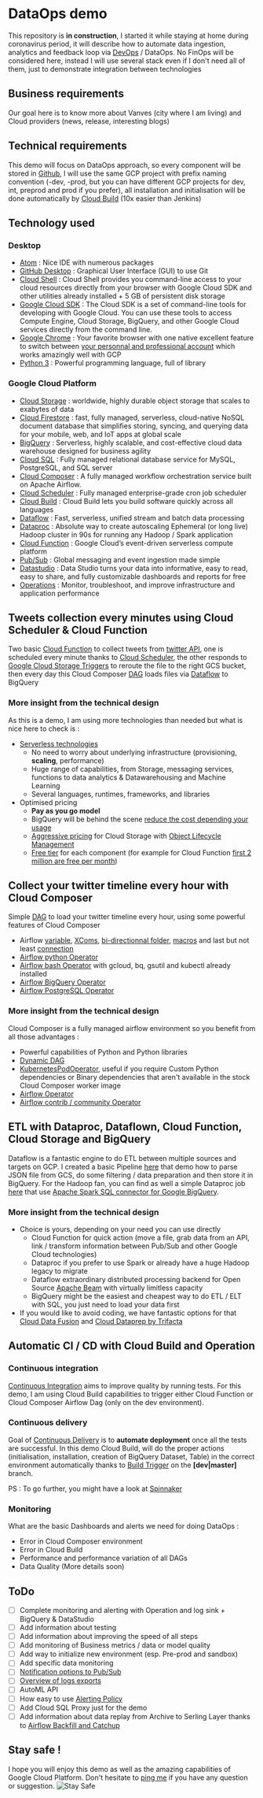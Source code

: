 # DataOps demo
This repository is **in construction**, I started it while staying at home during coronavirus period, it will describe how to automate data ingestion, analytics and feedback loop via [DevOps](https://cloud.google.com/devops) / DataOps.
No FinOps will be considered here, instead I will use several stack even if I don't need all of them, just to demonstrate integration between technologies

## Business requirements
Our goal here is to know more about Vanves (city where I am living) and Cloud providers (news, release, interesting blogs)

## Technical requirements
This demo will focus on DataOps approach, so every component will be stored in [Github](https://github.com/mlanciau/DataOpsDemo), I will use the same GCP project with prefix naming convention (-dev, -prod, but you can have different GCP projects for dev, int, preprod and prod if you prefer), all installation and initialisation will be done automatically by [Cloud Build](https://cloud.google.com/cloud-build) (10x easier than Jenkins)

## Technology used

### Desktop
* [Atom](https://atom.io/) : Nice IDE with numerous packages
* [GitHub Desktop](https://desktop.github.com/) : Graphical User Interface (GUI) to use Git
* [Cloud Shell](https://cloud.google.com/shell) : Cloud Shell provides you command-line access to your cloud resources directly from your browser with Google Cloud SDK and other utilities already installed + 5 GB of persistent disk storage
* [Google Cloud SDK](https://cloud.google.com/sdk) : The Cloud SDK is a set of command-line tools for developing with Google Cloud. You can use these tools to access Compute Engine, Cloud Storage, BigQuery, and other Google Cloud services directly from the command line.
* [Google Chrome](https://www.google.com/chrome/) : Your favorite browser with one native excellent feature to switch between [your personnal and professional account](https://support.google.com/chrome/answer/2364824?co=GENIE.Platform%3DDesktop&hl=en) which works amazingly well with GCP
* [Python 3](https://www.python.org/downloads/) : Powerful programming language, full of library

### Google Cloud Platform
* [Cloud Storage](https://cloud.google.com/storage) : worldwide, highly durable object storage that scales to exabytes of data
* [Cloud Firestore](https://cloud.google.com/firestore) : fast, fully managed, serverless, cloud-native NoSQL document database that simplifies storing, syncing, and querying data for your mobile, web, and IoT apps at global scale
* [BigQuery](https://cloud.google.com/bigquery) : Serverless, highly scalable, and cost-effective cloud data warehouse designed for business agility
* [Cloud SQL](https://cloud.google.com/sql) : Fully managed relational database service for MySQL, PostgreSQL, and SQL server
* [Cloud Composer](https://cloud.google.com/composer) : A fully managed workflow orchestration service built on Apache Airflow.
* [Cloud Scheduler](https://cloud.google.com/scheduler) : Fully managed enterprise-grade cron job scheduler
* [Cloud Build](https://cloud.google.com/cloud-build) : Cloud Build lets you build software quickly across all languages
* [Dataflow](https://cloud.google.com/dataflow) : Fast, serverless, unified stream and batch data processing
* [Dataproc](https://cloud.google.com/dataproc) : Absolute way to create autoscaling Ephemeral (or long live) Hadoop cluster in 90s for running any Hadoop / Spark application
* [Cloud Function](https://cloud.google.com/functions) : Google Cloud’s event-driven serverless compute platform
* [Pub/Sub](https://cloud.google.com/pubsub/) : Global messaging and event ingestion made simple
* [Datastudio](https://support.google.com/datastudio/answer/6283323?hl=en&ref_topic=6267740) : Data Studio turns your data into informative, easy to read, easy to share, and fully customizable dashboards and reports for free
* [Operations](https://cloud.google.com/products/operations) : Monitor, troubleshoot, and improve infrastructure and application performance

## Tweets collection every minutes using Cloud Scheduler & Cloud Function
Two basic [Cloud Function](https://github.com/mlanciau/DataOpsDemo/tree/master/cloud_function) to collect tweets from [twitter API](https://python-twitter.readthedocs.io/en/latest/), one is scheduled every minute thanks to [Cloud Scheduler](https://cloud.google.com/scheduler), the other responds to [Google Cloud Storage Triggers](https://cloud.google.com/functions/docs/calling/storage) to reroute the file to the right GCS bucket, then every day this Cloud Composer [DAG](https://github.com/mlanciau/DataOpsDemo/blob/master/composer/twitter_google_cloud.py) loads files via [Dataflow](https://github.com/mlanciau/DataOpsDemo/blob/master/dataflow/twitter-google-dataflow.py) to BigQuery

### More insight from the technical design
As this is a demo, I am using more technologies than needed but what is nice here to check is :
* [Serverless technologies](https://cloud.google.com/serverless)
   * No need to worry about underlying infrastructure (provisioning, **scaling**, performance)
   * Huge range of capabilities, from Storage, messaging services, functions to data analytics & Datawarehousing and Machine Learning
   * Several languages, runtimes, frameworks, and libraries
* Optimised pricing
   * **Pay as you go model**
   * BigQuery will be behind the scene [reduce the cost depending your usage](https://cloud.google.com/bigquery/pricing)
   * [Aggressive pricing](https://cloud.google.com/storage/pricing#storage-pricing) for Cloud Storage with [Object Lifecycle Management](https://cloud.google.com/storage/docs/lifecycle)
   * [Free tier](https://cloud.google.com/free) for each component (for example for Cloud Function [first 2 million are free per month](https://cloud.google.com/functions/pricing))

## Collect your twitter timeline every hour with Cloud Composer
Simple [DAG](https://github.com/mlanciau/DataOpsDemo/blob/master/composer/twitter_mytimeline.py) to load your twitter timeline every hour, using some powerful features of Cloud Composer
* Airflow [variable](https://cloud.google.com/composer/docs/concepts/cloud-storage), [XComs](https://airflow.apache.org/docs/stable/concepts.html#xcoms), [bi-directionnal folder](https://cloud.google.com/composer/docs/concepts/cloud-storage), [macros](https://airflow.apache.org/docs/stable/macros.html) and last but not least [connection](https://airflow.apache.org/docs/stable/howto/connection/index.html)
* [Airflow python Operator](https://cloud.google.com/composer/docs/how-to/using/writing-dags#pythonoperator)
* [Airflow bash Operator](https://cloud.google.com/composer/docs/how-to/using/writing-dags#bashoperator) with gcloud, bq, gsutil and kubectl already installed
* [Airflow BigQuery Operator](https://airflow.apache.org/docs/stable/integration.html#bigquery)
* [Airflow PostgreSQL Operator](https://airflow.apache.org/docs/stable/_api/airflow/operators/postgres_operator/index.html)

### More insight from the technical design
Cloud Composer is a fully managed airflow environment so you benefit from all those advantages :
* Powerful capabilities of Python and Python libraries
* [Dynamic DAG](https://medium.com/google-cloud/create-a-dynamically-created-dag-and-troubleshoot-airflows-webserver-in-google-cloud-composer-290af1e3eb1b)
* [KubernetesPodOperator](https://cloud.google.com/composer/docs/how-to/using/using-kubernetes-pod-operator), useful if you require Custom Python dependencies or Binary dependencies that aren't available in the stock Cloud Composer worker image
* [Airflow Operator](https://github.com/apache/airflow/tree/master/airflow/operators)
* [Airflow contrib / community Operator](https://github.com/apache/airflow/tree/master/airflow/contrib/operators)

## ETL with Dataproc, Dataflown, Cloud Function, Cloud Storage and BigQuery
Dataflow is a fantastic engine to do ETL between multiple sources and targets on GCP. I created a basic Pipeline [here](https://github.com/mlanciau/DataOpsDemo/blob/master/dataflow/twitter-google-dataflow.py) that demo how to parse JSON file from GCS, do some filtering / data preparation and then store it in BigQuery. For the Hadoop fan, you can find as well a simple Dataproc job [here](https://github.com/mlanciau/DataOpsDemo/blob/master/dataproc/twitterPySparkSplitting.py) that use [Apache Spark SQL connector for Google BigQuery](https://github.com/GoogleCloudDataproc/spark-bigquery-connector).

### More insight from the technical design
* Choice is yours, depending on your need you can use directly
  * Cloud Function for quick action (move a file, grab data from an API, link / transform information between Pub/Sub and other Google Cloud technologies)
  * Dataproc if you prefer to use Spark or already have a huge Hadoop legacy to migrate
  * Dataflow extraordinary distributed processing backend for Open Source [Apache Beam](https://cloud.google.com/dataflow/docs/concepts/beam-programming-model) with virtually limitless capacity
  * BigQuery might be the easiest and cheapest way to do ETL / ELT with SQL, you just need to load your data first
* If you would like to avoid coding, we have fantastic options for that [Cloud Data Fusion](https://cloud.google.com/data-fusion) and [Cloud Dataprep by Trifacta](https://cloud.google.com/dataprep)

## Automatic CI / CD with Cloud Build and Operation

### Continuous integration
[Continuous Integration](https://en.wikipedia.org/wiki/Continuous_integration) aims to improve quality by running tests. For this demo, I am using Cloud Build capabilities to trigger either Cloud Function or Cloud Composer Airflow Dag (only on the dev environment).

### Continuous delivery
Goal of [Continuous Delivery](https://en.wikipedia.org/wiki/Continuous_delivery) is to **automate deployment** once all the tests are successful. In this demo Cloud Build, will do the proper actions (initialisation, installation, creation of BigQuery Dataset, Table) in the correct environment automatically thanks to [Build Trigger](https://cloud.google.com/cloud-build/docs/running-builds/create-manage-triggers) on the **[dev|master]** branch.

PS : To go further, you might have a look at [Spinnaker](https://cloud.google.com/solutions/continuous-delivery-spinnaker-kubernetes-engine)

### Monitoring
What are the basic Dashboards and alerts we need for doing DataOps :
* Error in Cloud Composer environment
* Error in Cloud Build
* Performance and performance variation of all DAGs
* Data Quality
(More details soon)

## ToDo
- [ ] Complete monitoring and alerting with Operation and log sink + BigQuery & DataStudio
- [ ] Add information about testing
- [ ] Add information about improving the speed of all steps
- [ ] Add monitoring of Business metrics / data or model quality
- [ ] Add way to initialize new environment (esp. Pre-prod and sandbox)
- [ ] Add specific data monitoring
- [ ] [Notification options to Pub/Sub](https://cloud.google.com/monitoring/support/notification-options?_ga=2.117224837.-289278821.1584538078&_gac=1.142222726.1585069485.EAIaIQobChMI4OLd-cuz6AIVSEHTCh2udgE8EAAYASAAEgJT-PD_BwE#pubsub)
- [ ] [Overview of logs exports](https://cloud.google.com/logging/docs/export)
- [ ] AutoML API
- [ ] How easy to use [Alerting Policy](https://cloud.google.com/monitoring/alerts/using-alerting-ui)
- [ ] Add Cloud SQL Proxy just for the demo
- [ ] Add information about data replay from Archive to Serling Layer thanks to [Airflow Backfill and Catchup](https://airflow.apache.org/docs/stable/scheduler.html#backfill-and-catchup)

## Stay safe !
I hope you will enjoy this demo as well as the amazing capabilities of Google Cloud Platform. Don't hesitate to [ping me](https://twitter.com/lanciaux_maxime?lang=en) if you have any question or suggestion.
![Stay Safe](Stay_Safe.jpg)
